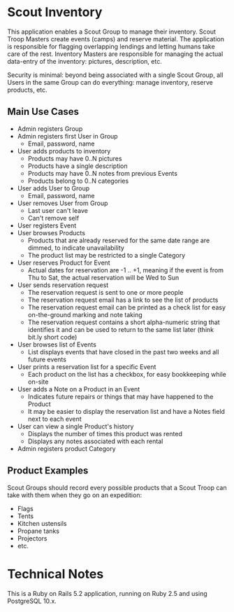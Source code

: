 # Scout Inventory

This application enables a Scout Group to manage their inventory. Scout Troop Masters create events
(camps) and reserve material. The application is responsible for flagging overlapping lendings and
letting humans take care of the rest. Inventory Masters are responsible for managing the actual
data-entry of the inventory: pictures, description, etc.

Security is minimal: beyond being associated with a single Scout Group, all Users in the same Group
can do everything: manage inventory, reserve products, etc.

## Main Use Cases

* Admin registers Group
* Admin registers first User in Group
    - Email, password, name
* User adds products to inventory
    - Products may have 0..N pictures
    - Products have a single description
    - Products may have 0..N notes from previous Events
    - Products belong to 0..N categories
* User adds User to Group
    - Email, password, name
* User removes User from Group
    - Last user can't leave
    - Can't remove self
* User registers Event
* User browses Products
    - Products that are already reserved for the same date range are dimmed, to
        indicate unavailability
    - The product list may be restricted to a single Category
* User reserves Product for Event
    - Actual dates for reservation are -1 .. +1, meaning if the event is from
        Thu to Sat, the actual reservation will be Wed to Sun
* User sends reservation request
    - The reservation request is sent to one or more people
    - The reservation request email has a link to see the list of products
    - The reservation request email can be printed as a check list for easy
        on-the-ground marking and note taking
    - The reservation request contains a short alpha-numeric string that identifies
        it and can be used to return to the same list later (think bit.ly short code)
* User browses list of Events
    - List displays events that have closed in the past two weeks and all future events
* User prints a reservation list for a specific Event
    - Each product on the list has a checkbox, for easy bookkeeping while on-site
* User adds a Note on a Product in an Event
    - Indicates future repairs or things that may have happened to the Product
    - It may be easier to display the reservation list and have a Notes field
        next to each event
* User can view a single Product's history
    - Displays the number of times this product was rented
    - Displays any notes associated with each rental
* Admin registers product Category

## Product Examples

Scout Groups should record every possible products that a Scout Troop can take with them when they
go on an expedition:

* Flags
* Tents
* Kitchen ustensils
* Propane tanks
* Projectors
* etc.

# Technical Notes

This is a Ruby on Rails 5.2 application, running on Ruby 2.5 and using PostgreSQL 10.x.
